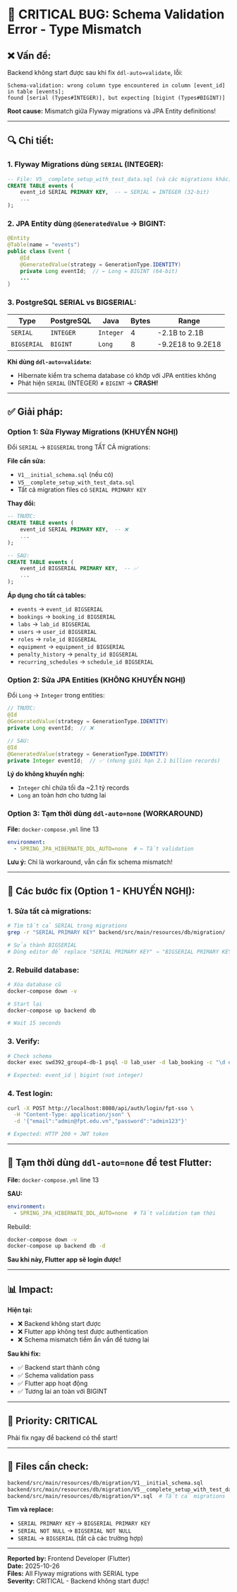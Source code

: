 # 🚨 CRITICAL BUG: Schema Validation Error - Type Mismatch

## ❌ **Vấn đề:**

Backend không start được sau khi fix `ddl-auto=validate`, lỗi:

```
Schema-validation: wrong column type encountered in column [event_id] in table [events]; 
found [serial (Types#INTEGER)], but expecting [bigint (Types#BIGINT)]
```

**Root cause:** Mismatch giữa Flyway migrations và JPA Entity definitions!

---

## 🔍 **Chi tiết:**

### **1. Flyway Migrations dùng `SERIAL` (INTEGER):**

```sql
-- File: V5__complete_setup_with_test_data.sql (và các migrations khác)
CREATE TABLE events (
    event_id SERIAL PRIMARY KEY,  -- ← SERIAL = INTEGER (32-bit)
    ...
);
```

### **2. JPA Entity dùng `@GeneratedValue` → BIGINT:**

```java
@Entity
@Table(name = "events")
public class Event {
    @Id
    @GeneratedValue(strategy = GenerationType.IDENTITY)
    private Long eventId;  // ← Long = BIGINT (64-bit)
    ...
}
```

### **3. PostgreSQL SERIAL vs BIGSERIAL:**

| Type | PostgreSQL | Java | Bytes | Range |
|------|-----------|------|-------|-------|
| `SERIAL` | `INTEGER` | `Integer` | 4 | -2.1B to 2.1B |
| `BIGSERIAL` | `BIGINT` | `Long` | 8 | -9.2E18 to 9.2E18 |

**Khi dùng `ddl-auto=validate`:**
- Hibernate kiểm tra schema database có khớp với JPA entities không
- Phát hiện `SERIAL` (INTEGER) ≠ `BIGINT` → **CRASH!**

---

## ✅ **Giải pháp:**

### **Option 1: Sửa Flyway Migrations (KHUYẾN NGHỊ)**

Đổi `SERIAL` → `BIGSERIAL` trong TẤT CẢ migrations:

**File cần sửa:**
- `V1__initial_schema.sql` (nếu có)
- `V5__complete_setup_with_test_data.sql`
- Tất cả migration files có `SERIAL PRIMARY KEY`

**Thay đổi:**
```sql
-- TRƯỚC:
CREATE TABLE events (
    event_id SERIAL PRIMARY KEY,  -- ❌
    ...
);

-- SAU:
CREATE TABLE events (
    event_id BIGSERIAL PRIMARY KEY,  -- ✅
    ...
);
```

**Áp dụng cho tất cả tables:**
- `events` → `event_id BIGSERIAL`
- `bookings` → `booking_id BIGSERIAL`
- `labs` → `lab_id BIGSERIAL`
- `users` → `user_id BIGSERIAL`
- `roles` → `role_id BIGSERIAL`
- `equipment` → `equipment_id BIGSERIAL`
- `penalty_history` → `penalty_id BIGSERIAL`
- `recurring_schedules` → `schedule_id BIGSERIAL`

### **Option 2: Sửa JPA Entities (KHÔNG KHUYẾN NGHỊ)**

Đổi `Long` → `Integer` trong entities:

```java
// TRƯỚC:
@Id
@GeneratedValue(strategy = GenerationType.IDENTITY)
private Long eventId;  // ❌

// SAU:
@Id
@GeneratedValue(strategy = GenerationType.IDENTITY)
private Integer eventId;  // ✅ (nhưng giới hạn 2.1 billion records)
```

**Lý do không khuyến nghị:**
- `Integer` chỉ chứa tối đa ~2.1 tỷ records
- `Long` an toàn hơn cho tương lai

### **Option 3: Tạm thời dùng `ddl-auto=none` (WORKAROUND)**

**File:** `docker-compose.yml` line 13

```yaml
environment:
  - SPRING_JPA_HIBERNATE_DDL_AUTO=none  # ← Tắt validation
```

**Lưu ý:** Chỉ là workaround, vẫn cần fix schema mismatch!

---

## 🚀 **Các bước fix (Option 1 - KHUYẾN NGHỊ):**

### **1. Sửa tất cả migrations:**

```bash
# Tìm tất cả SERIAL trong migrations
grep -r "SERIAL PRIMARY KEY" backend/src/main/resources/db/migration/

# Sửa thành BIGSERIAL
# Dùng editor để replace "SERIAL PRIMARY KEY" → "BIGSERIAL PRIMARY KEY"
```

### **2. Rebuild database:**

```bash
# Xóa database cũ
docker-compose down -v

# Start lại
docker-compose up backend db

# Wait 15 seconds
```

### **3. Verify:**

```bash
# Check schema
docker exec swd392_group4-db-1 psql -U lab_user -d lab_booking -c "\d events"

# Expected: event_id | bigint (not integer)
```

### **4. Test login:**

```bash
curl -X POST http://localhost:8080/api/auth/login/fpt-sso \
  -H "Content-Type: application/json" \
  -d '{"email":"admin@fpt.edu.vn","password":"admin123"}'

# Expected: HTTP 200 + JWT token
```

---

## 🎯 **Tạm thời dùng `ddl-auto=none` để test Flutter:**

**File:** `docker-compose.yml` line 13

**SAU:**
```yaml
environment:
  - SPRING_JPA_HIBERNATE_DDL_AUTO=none  # Tắt validation tạm thời
```

Rebuild:
```bash
docker-compose down -v
docker-compose up backend db -d
```

**Sau khi này, Flutter app sẽ login được!**

---

## 📊 **Impact:**

**Hiện tại:**
- ❌ Backend không start được
- ❌ Flutter app không test được authentication
- ❌ Schema mismatch tiềm ẩn vấn đề tương lai

**Sau khi fix:**
- ✅ Backend start thành công
- ✅ Schema validation pass
- ✅ Flutter app hoạt động
- ✅ Tương lai an toàn với BIGINT

---

## 🎯 **Priority: CRITICAL**

Phải fix ngay để backend có thể start!

---

## 📝 **Files cần check:**

```bash
backend/src/main/resources/db/migration/V1__initial_schema.sql
backend/src/main/resources/db/migration/V5__complete_setup_with_test_data.sql
backend/src/main/resources/db/migration/V*.sql  # Tất cả migrations
```

**Tìm và replace:**
- `SERIAL PRIMARY KEY` → `BIGSERIAL PRIMARY KEY`
- `SERIAL NOT NULL` → `BIGSERIAL NOT NULL`
- `SERIAL` → `BIGSERIAL` (tất cả các trường hợp)

---

**Reported by:** Frontend Developer (Flutter)  
**Date:** 2025-10-26  
**Files:** All Flyway migrations with SERIAL type  
**Severity:** CRITICAL - Backend không start được!

